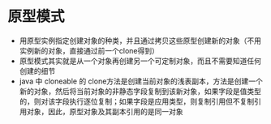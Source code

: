 # 原型模式
* 用原型实例指定创建对象的种类，并且通过拷贝这些原型创建新的对象（不用实例新的对象，直接通过前一个clone得到）
* 原型模式其实就是从一个对象再创建另一个可定制对象，而且不需要知道任何创建的细节
* java 中 cloneable 的 clone方法是创建当前对象的浅表副本，方法是创建一个新的对象，然后将当前对象的非静态字段复制到该新对象，如果字段是值类型的，则对该字段执行逐位复制；如果字段是应用类型，则复制引用但不复制引用对象，因此，原型对象及其副本引用的是同一对象